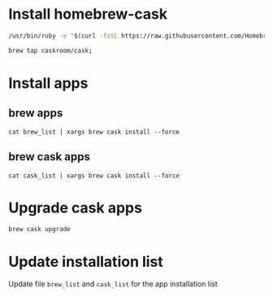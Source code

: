 # Install homebrew-cask
```bash
/usr/bin/ruby -e "$(curl -fsSL https://raw.githubusercontent.com/Homebrew/install/master/install)";

brew tap caskroom/cask;
```

# Install apps

## brew apps
```
cat brew_list | xargs brew cask install --force
```

## brew cask apps
```
cat cask_list | xargs brew cask install --force
```

# Upgrade cask apps
```
brew cask upgrade
```

# Update installation list
Update file `brew_list` and `cask_list` for the app installation list
